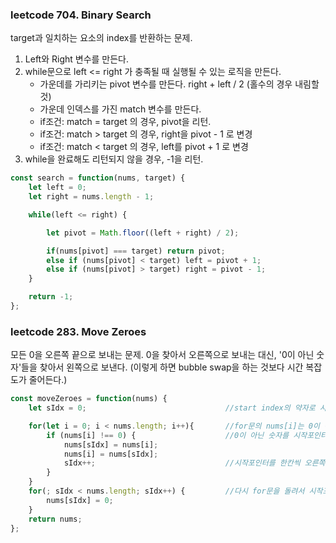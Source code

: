 ### leetcode 704. Binary Search

target과 일치하는 요소의 index를 반환하는 문제.
1. Left와 Right 변수를 만든다.
2. while문으로 left <= right 가 충족될 때 실행될 수 있는 로직을 만든다.
    - 가운데를 가리키는 pivot 변수를 만든다. right + left / 2 (홀수의 경우 내림할 것)
    - 가운데 인덱스를 가진 match 변수를 만든다.
    - if조건: match = target 의 경우, pivot을 리턴.
    - if조건: match > target 의 경우, right을 pivot - 1 로 변경
    - if조건: match < target 의 경우, left를 pivot + 1 로 변경
3. while을 완료해도 리턴되지 않을 경우, -1을 리턴.

```js
const search = function(nums, target) {
    let left = 0;
    let right = nums.length - 1;

    while(left <= right) {

        let pivot = Math.floor((left + right) / 2);

        if(nums[pivot] === target) return pivot;
        else if (nums[pivot] < target) left = pivot + 1;
        else if (nums[pivot] > target) right = pivot - 1;
    }

    return -1;
};
```


### leetcode 283. Move Zeroes

모든 0을 오른쪽 끝으로 보내는 문제.
0을 찾아서 오른쪽으로 보내는 대신, '0이 아닌 숫자'들을 찾아서 왼쪽으로 보낸다.
(이렇게 하면 bubble swap을 하는 것보다 시간 복잡도가 줄어든다.)

```js
const moveZeroes = function(nums) {
    let sIdx = 0;                               //start index의 약자로 시작포인터를 나타냄.

    for(let i = 0; i < nums.length; i++){       //for문의 nums[i]는 0이 아닌 숫자를 찾기 위함.
        if (nums[i] !== 0) {                    //0이 아닌 숫자를 시작포인터가 가리키는 숫자에 덮어써서 왼쪽으로 몰아넣기.
            nums[sIdx] = nums[i];
            nums[i] = nums[sIdx];
            sIdx++;                             //시작포인터를 한칸씩 오른쪽으로 옮겨주기.
        }
    }
    for(; sIdx < nums.length; sIdx++) {         //다시 for문을 돌려서 시작포인터가 멈춘 곳에서부터 0으로 재할당.
        nums[sIdx] = 0;
    }
    return nums;
};
```